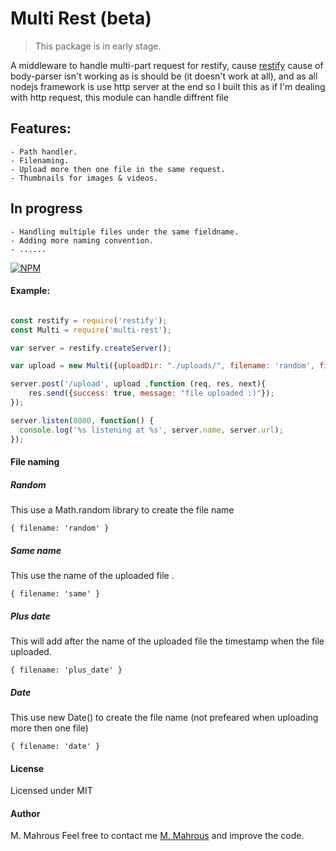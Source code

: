 # Multi Rest (beta)

> This package is in early stage.

A middleware to handle multi-part request for restify, cause [restify](http://restify.com) cause of body-parser isn't working as is should be (it doesn't work at all), and as all nodejs framework is use http server at the end so I built this as if I'm dealing with http request, this module can handle diffrent file 

## Features: 
	- Path handler.
	- Filenaming. 
	- Upload more then one file in the same request. 
	- Thumbnails for images & videos.

## In progress 
	- Handling multiple files under the same fieldname.
	- Adding more naming convention.
	- ......


[![NPM](https://nodei.co/npm/multi-rest.png?downloads=true&downloadRank=true&stars=true)](https://nodei.co/npm/multi-rest/)

#### Example:

```javascript

const restify = require('restify');
const Multi = require('multi-rest');

var server = restify.createServer();

var upload = new Multi({uploadDir: "./uploads/", filename: 'random', filefields: ['image', 'icon'], used: 'maybe'});

server.post('/upload', upload ,function (req, res, next){
	res.send({success: true, message: "file uploaded :)"});
});

server.listen(8080, function() {
  console.log('%s listening at %s', server.name, server.url);
});

```




#### File naming

##### Random 
This use a Math.random library to create the file name
```
{ filename: 'random' }
```
##### Same name 
This use the name of the uploaded file .
```
{ filename: 'same' }
```
##### Plus date
This will add after the name of the uploaded file the timestamp when the file uploaded.
```
{ filename: 'plus_date' }
```
##### Date
This use new Date() to create the file name (not prefeared when uploading more then one file)
```
{ filename: 'date' }
```
#### License
Licensed under MIT

#### Author
M. Mahrous
Feel free to contact me [M. Mahrous](mailto:m.mahrous.94@gmail.com) and improve the code.

